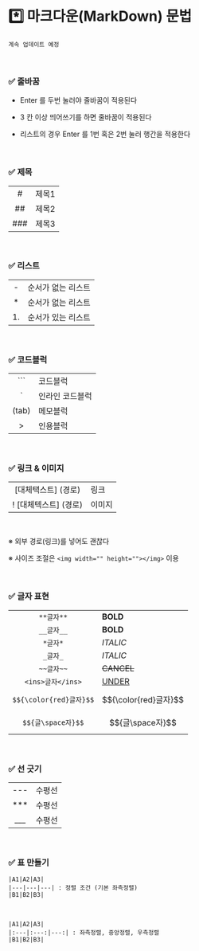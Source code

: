 # *️⃣ 마크다운(MarkDown) 문법

    계속 업데이트 예정


<br>

### ✅ 줄바꿈

-  Enter 를 두번 눌러야 줄바꿈이 적용된다

- 3 칸 이상 띄어쓰기를 하면 줄바꿈이 적용된다

- 리스트의 경우 Enter 를 1번 혹은 2번 눌러 행간을 적용한다

<br>

### ✅ 제목

| | |
|:---:|:---|
|#|제목1|
|##|제목2|
|###|제목3|

<br>

### ✅ 리스트

| | |
|:---:|:---|
|-|순서가 없는 리스트|
|*|순서가 없는 리스트|
|1.|순서가 있는 리스트|

<br>

### ✅ 코드블럭

| | |
|:---:|:---|
|```|코드블럭|
|`|인라인 코드블럭|
|(tab)|메모블럭|
|>|인용블럭|

<br>

### ✅ 링크 & 이미지

| | |
|:---:|:---|
|[대체택스트] (경로)|링크|
|! [대체텍스트] (경로)|이미지|

<br>

※ 외부 경로(링크)를 넣어도 괜찮다

※ 사이즈 조절은 `<img width="" height=""></img>` 이용

<br>

### ✅ 글자 표현

| | |
|:---:|:---|
|`**글자**`|**BOLD**|
|`__글자__`|__BOLD__|
|`*글자*`|*ITALIC*|
|`_글자_`|_ITALIC_|
|`~~글자~~`|~~CANCEL~~|
|`<ins>글자</ins>`|<ins>UNDER</ins>|
|`$${\color{red}글자}$$`|$${\color{red}글자}$$|
|`$${글\space자}$$`|$${글\space자}$$|




<br>

### ✅ 선 긋기

| | |
|:---:|:---|
|---|수평선|
|***|수평선|
|___|수평선|

<br>

### ✅ 표 만들기

    |A1|A2|A3|
    |---|---|---| : 정렬 조건 (기본 좌측정렬)
    |B1|B2|B3|

<br>

    |A1|A2|A3|
    |:---|:---:|---:| : 좌측정렬, 중앙정렬, 우측정렬
    |B1|B2|B3|

<br>

